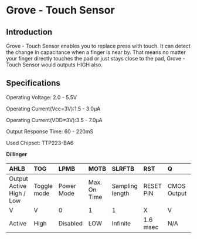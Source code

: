 # Grove - Touch Sensor

## Introduction
Grove - Touch Sensor enables you to replace press with touch. It can detect the change in capacitance when a finger is near by. That means no matter your finger directly touches the pad or just stays close to the pad, Grove - Touch Sensor would outputs HIGH also.

## Specifications
Operating Voltage: 2.0 - 5.5V

Operating Current(Vcc=3V):1.5 - 3.0μA

Operating Current(VDD=3V):3.5 - 7.0μA

Output Response Time: 60 - 220mS

Used Chipset: TTP223-BA6


   **Dillinger**

|AHLB|	TOG|	LPMB	|MOTB	|SLRFTB	|RST|	Q	|OPDO|
|:------|:-------|:-----|:------|:------|:------|:------|:------|
|Output Active High / Low|	Toggle mode|	Power Mode|	Max. On Time|	Sampling length|	RESET PIN	|CMOS Output|	Open Drain Mode|
|V|	V|	0|	1|	1	|X|	V|	X|
|Active| High|	Disabled|	LOW	|Infinite|	1.6 msec|	N/A|	Present|	N/A|
